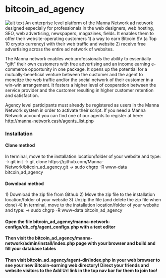 
# bitcoin_ad_agency

![alt text](http://manna-network.com/images3.jpeg "Logo Title Text 1")
An enterprise level platform of the Manna Network ad network designed especially for professionals in the web designers, web hosting, SEO, web advertising, newspapers, magazines, fields. It enables them to offer their website-operating customers 1) a way to earn Bitcoin SV (a Top 10 crypto currency) with their web traffic and website 2) receive free advertising across the entire ad network of websites.

The Manna network enables web professionals the ability to essentially "gift" their own customers with free advertising and an income earning e-commerce opportunity in one package. It opens up the potential for a mutually-beneficial venture between the customer and the agent to monetize the web traffic and/or the social network of their customer in a win-win arrangement. It fosters a higher level of cooperation between the service provider and the customer resulting in higher customer retention and satisfaction. 

Agency level participants must already be registered as users in the Manna Network system in order to activate their script. If you need a Manna Network account you can find one of our agents to register at here: <a target="_blank" href="http://manna-network.cash/agents_list.php">http://manna-network.cash/agents_list.php</a>


<h3>Installation</h3>
<h4>Clone method</h4>
In terminal, move to the installation location/folder of your website and type:
-> git init
-> git clone https://github.com/Manna-Network/bitcoin_ad_agency.git
-> sudo chgrp -R www-data bitcoin_ad_agency

<h4>Download method</h4>
1) Download the zip file from Github
2) Move the zip file to the installation location/folder of your website
3) Unzip the file (and delete the zip file when done)
4) In terminal, move to the installation location/folder of your website and type:
   -> sudo chgrp -R www-data bitcoin_ad_agency

<h4>Open the file bitcoin_ad_agency/manna-network-configs/db_cfg/agent_configs.php with a text editor</h4>
<h4>Then visit the bitcoin_ad_agency/manna-network/admin/install/index.php page with your browser and build and fill your database tables</h4> 
<h4>Then visit bitcoin_ad_agency/agent-dir/index.php in your web browser to see your new Bitcoin-earning web directory! Direct your friends and website visitors to the Add Url link in the top nav bar for them to join too!</h4>

